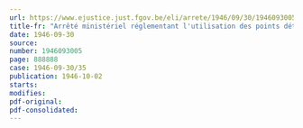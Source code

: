 ```yaml
---
url: https://www.ejustice.just.fgov.be/eli/arrete/1946/09/30/1946093005/justel
title-fr: "Arrêté ministériel réglementant l'utilisation des points détachés de certains bons d'achat du Fonds national d'Aide au Rééquipement ménager des Travailleurs, valables pour l'achat de produits textiles"
date: 1946-09-30
source:
number: 1946093005
page: 888888
case: 1946-09-30/35
publication: 1946-10-02
starts:
modifies:
pdf-original:
pdf-consolidated:
---
```


